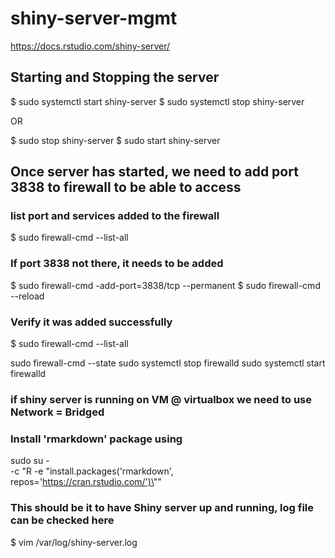 # shiny-server-mgmt
https://docs.rstudio.com/shiny-server/

## Starting and Stopping the server
$ sudo systemctl start shiny-server
$ sudo systemctl stop shiny-server

OR

$ sudo stop shiny-server
$ sudo start shiny-server



## Once server has started, we need to add port 3838 to firewall to be able to access
### list port and services added to the firewall
$ sudo firewall-cmd --list-all

### If port 3838 not there, it needs to be added
$ sudo firewall-cmd -add-port=3838/tcp --permanent
$ sudo firewall-cmd --reload

### Verify it was added successfully
$ sudo firewall-cmd --list-all

sudo firewall-cmd --state
sudo systemctl stop firewalld
sudo systemctl start firewalld

### if shiny server is running on VM @ virtualbox we need to use Network = Bridged

### Install 'rmarkdown' package using
sudo su - \
-c "R -e \"install.packages('rmarkdown', repos='https://cran.rstudio.com/')\""

### This should be it to have Shiny server up and running, log file can be checked here
$ vim /var/log/shiny-server.log


